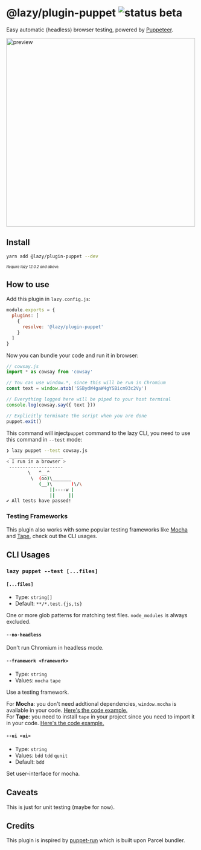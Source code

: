 # @lazy/plugin-puppet ![status beta](https://badgen.net/badge/status/beta/pink)

Easy automatic (headless) browser testing, powered by [Puppeteer](https://github.com/GoogleChrome/puppeteer).

<img src="https://unpkg.com/@egoist/media/projects/lazy/puppet.svg" width="500" alt="preview">

## Install

```bash
yarn add @lazy/plugin-puppet --dev
```

<sup><small>*Require lazy 12.0.2 and above.*</small></sup>

## How to use

Add this plugin in `lazy.config.js`:

```js
module.exports = {
  plugins: [
    {
      resolve: '@lazy/plugin-puppet'
    }
  ]
}
```

Now you can bundle your code and run it in browser:

```js
// cowsay.js
import * as cowsay from 'cowsay'

// You can use window.*, since this will be run in Chromium
const text = window.atob('SSBydW4gaW4gYSBicm93c2Vy')

// Everything logged here will be piped to your host terminal
console.log(cowsay.say({ text }))

// Explicitly terminate the script when you are done
puppet.exit()
```

This command will inject`puppet` command to the lazy CLI, you need to use this command in `--test` mode:

```bash
❯ lazy puppet --test cowsay.js
 ____________________
< I run in a browser >
 --------------------
        \   ^__^
         \  (oo)\_______
            (__)\       )\/\
                ||----w |
                ||     ||
✔ All tests have passed!
```

### Testing Frameworks

This plugin also works with some popular testing frameworks like [Mocha](https://mochajs.org/) and [Tape](https://github.com/substack/tape), check out the CLI usages.

## CLI Usages

### `lazy puppet --test [...files]`

#### `[...files]`

- Type: `string[]`
- Default: `**/*.test.{js,ts}`

One or more glob patterns for matching test files. `node_modules` is always excluded.

#### `--no-headless`

Don't run Chromium in headless mode.

#### `--framework <framework>`

- Type: `string`
- Values: `mocha` `tape`

Use a testing framework.

For **Mocha**: you don't need addtional dependencies, `window.mocha` is available in your code. [Here's the code example.](https://github.com/egoist/lazy/blob/master/plugins/puppet/example/mocha.test.js)<br>
For **Tape**: you need to install `tape` in your project since you need to import it in your code. [Here's the code example.](https://github.com/egoist/lazy/blob/master/plugins/puppet/example/tape.test.js)

#### `--ui <ui>`

- Type: `string`
- Values: `bdd` `tdd` `qunit`
- Default: `bdd`

Set user-interface for mocha.

## Caveats

This is just for unit testing (maybe for now).

## Credits

This plugin is inspired by [puppet-run](https://github.com/andywer/puppet-run) which is built upon Parcel bundler.
